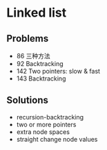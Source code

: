 # Linked list 
## Problems
* 86  三种方法
* 92  Backtracking
* 142 Two pointers: slow & fast
* 143 Backtracking

## Solutions
* recursion-backtracking
* two or more pointers
* extra node spaces
* straight change node values

